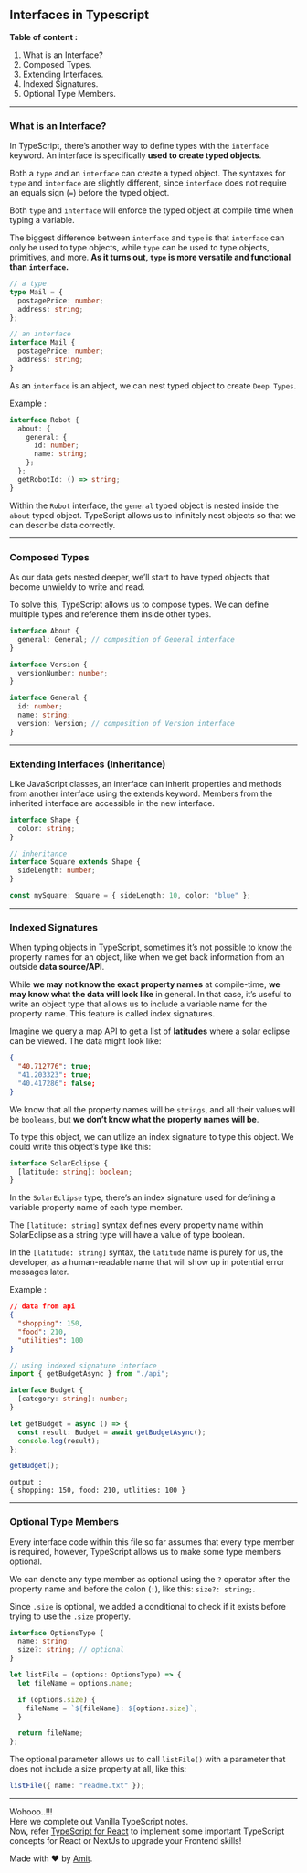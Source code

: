 ## Interfaces in Typescript

**Table of content :**

1. What is an Interface?
2. Composed Types.
3. Extending Interfaces.
4. Indexed Signatures.
5. Optional Type Members.

---

### What is an Interface?

In TypeScript, there’s another way to define types with the `interface` keyword. An interface is specifically **used to create typed objects**.

Both a `type` and an `interface` can create a typed object. The syntaxes for `type` and `interface` are slightly different, since `interface` does not require an equals sign (`=`) before the typed object.

Both `type` and `interface` will enforce the typed object at compile time when typing a variable.

The biggest difference between `interface` and `type` is that `interface` can only be used to type objects, while `type` can be used to type objects, primitives, and more. **As it turns out, `type` is more versatile and functional than `interface`.**

```ts
// a type
type Mail = {
  postagePrice: number;
  address: string;
};

// an interface
interface Mail {
  postagePrice: number;
  address: string;
}
```

As an `interface` is an abject, we can nest typed object to create `Deep Types`.

Example :

```ts
interface Robot {
  about: {
    general: {
      id: number;
      name: string;
    };
  };
  getRobotId: () => string;
}
```

Within the `Robot` interface, the `general` typed object is nested inside the `about` typed object. TypeScript allows us to infinitely nest objects so that we can describe data correctly.

---

### Composed Types

As our data gets nested deeper, we’ll start to have typed objects that become unwieldy to write and read.

To solve this, TypeScript allows us to compose types. We can define multiple types and reference them inside other types.

```ts
interface About {
  general: General; // composition of General interface
}

interface Version {
  versionNumber: number;
}

interface General {
  id: number;
  name: string;
  version: Version; // composition of Version interface
}
```

---

### Extending Interfaces (Inheritance)

Like JavaScript classes, an interface can inherit properties and methods from another interface using the extends keyword. Members from the inherited interface are accessible in the new interface.

```ts
interface Shape {
  color: string;
}

// inheritance
interface Square extends Shape {
  sideLength: number;
}

const mySquare: Square = { sideLength: 10, color: "blue" };
```

---

### Indexed Signatures

When typing objects in TypeScript, sometimes it’s not possible to know the property names for an object, like when we get back information from an outside **data source/API**.

While **we may not know the exact property names** at compile-time, **we may know what the data will look like** in general. In that case, it’s useful to write an object type that allows us to include a variable name for the property name. This feature is called index signatures.

Imagine we query a map API to get a list of **latitudes** where a solar eclipse can be viewed. The data might look like:

```json
{
  "40.712776": true;
  "41.203323": true;
  "40.417286": false;
}
```

We know that all the property names will be `strings`, and all their values will be `booleans`, but **we don’t know what the property names will be**.

To type this object, we can utilize an index signature to type this object. We could write this object’s type like this:

```ts
interface SolarEclipse {
  [latitude: string]: boolean;
}
```

In the `SolarEclipse` type, there’s an index signature used for defining a variable property name of each type member.

The `[latitude: string]` syntax defines every property name within SolarEclipse as a string type will have a value of type boolean.

In the `[latitude: string]` syntax, the `latitude` name is purely for us, the developer, as a human-readable name that will show up in potential error messages later.

Example :

```json
// data from api
{
  "shopping": 150,
  "food": 210,
  "utilities": 100
}
```

```ts
// using indexed signature interface
import { getBudgetAsync } from "./api";

interface Budget {
  [category: string]: number;
}

let getBudget = async () => {
  const result: Budget = await getBudgetAsync();
  console.log(result);
};

getBudget();
```

```
output :
{ shopping: 150, food: 210, utlities: 100 }
```

---

### Optional Type Members

Every interface code within this file so far assumes that every type member is required, however, TypeScript allows us to make some type members optional.

We can denote any type member as optional using the `?` operator after the property name and before the colon (`:`), like this: `size?: string;`.

Since `.size` is optional, we added a conditional to check if it exists before trying to use the `.size` property.

```ts
interface OptionsType {
  name: string;
  size?: string; // optional
}

let listFile = (options: OptionsType) => {
  let fileName = options.name;

  if (options.size) {
    fileName = `${fileName}: ${options.size}`;
  }

  return fileName;
};
```

The optional parameter allows us to call `listFile()` with a parameter that does not include a size property at all, like this:

```ts
listFile({ name: "readme.txt" });
```

---

Wohooo..!!! <br>
Here we complete out Vanilla TypeScript notes. <br>
Now, refer [TypeScript for React](../TypeScript-For-React/) to implement some important TypeScript concepts for React or NextJs to upgrade your Frontend skills!

Made with ❤️ by [Amit](https://github.com/amitsuthar69).
